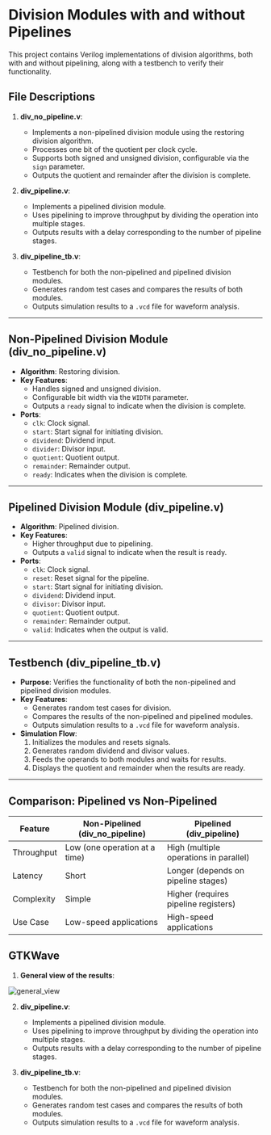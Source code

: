 # Division Modules with and without Pipelines

This project contains Verilog implementations of division algorithms, both with and without pipelining, along with a testbench to verify their functionality.

## File Descriptions

1. **div_no_pipeline.v**:

   - Implements a non-pipelined division module using the restoring division algorithm.
   - Processes one bit of the quotient per clock cycle.
   - Supports both signed and unsigned division, configurable via the `sign` parameter.
   - Outputs the quotient and remainder after the division is complete.

2. **div_pipeline.v**:

   - Implements a pipelined division module.
   - Uses pipelining to improve throughput by dividing the operation into multiple stages.
   - Outputs results with a delay corresponding to the number of pipeline stages.

3. **div_pipeline_tb.v**:
   - Testbench for both the non-pipelined and pipelined division modules.
   - Generates random test cases and compares the results of both modules.
   - Outputs simulation results to a `.vcd` file for waveform analysis.

---

## Non-Pipelined Division Module (div_no_pipeline.v)

- **Algorithm**: Restoring division.
- **Key Features**:
  - Handles signed and unsigned division.
  - Configurable bit width via the `WIDTH` parameter.
  - Outputs a `ready` signal to indicate when the division is complete.
- **Ports**:
  - `clk`: Clock signal.
  - `start`: Start signal for initiating division.
  - `dividend`: Dividend input.
  - `divider`: Divisor input.
  - `quotient`: Quotient output.
  - `remainder`: Remainder output.
  - `ready`: Indicates when the division is complete.

---

## Pipelined Division Module (div_pipeline.v)

- **Algorithm**: Pipelined division.
- **Key Features**:
  - Higher throughput due to pipelining.
  - Outputs a `valid` signal to indicate when the result is ready.
- **Ports**:
  - `clk`: Clock signal.
  - `reset`: Reset signal for the pipeline.
  - `start`: Start signal for initiating division.
  - `dividend`: Dividend input.
  - `divisor`: Divisor input.
  - `quotient`: Quotient output.
  - `remainder`: Remainder output.
  - `valid`: Indicates when the output is valid.

---

## Testbench (div_pipeline_tb.v)

- **Purpose**: Verifies the functionality of both the non-pipelined and pipelined division modules.
- **Key Features**:
  - Generates random test cases for division.
  - Compares the results of the non-pipelined and pipelined modules.
  - Outputs simulation results to a `.vcd` file for waveform analysis.
- **Simulation Flow**:
  1. Initializes the modules and resets signals.
  2. Generates random dividend and divisor values.
  3. Feeds the operands to both modules and waits for results.
  4. Displays the quotient and remainder when the results are ready.

---

## Comparison: Pipelined vs Non-Pipelined

| Feature    | Non-Pipelined (div_no_pipeline) | Pipelined (div_pipeline)               |
| ---------- | ------------------------------- | -------------------------------------- |
| Throughput | Low (one operation at a time)   | High (multiple operations in parallel) |
| Latency    | Short                           | Longer (depends on pipeline stages)    |
| Complexity | Simple                          | Higher (requires pipeline registers)   |
| Use Case   | Low-speed applications          | High-speed applications                |

## GTKWave

1. **General view of the results**:

![general_view]

[general_view]: https://github.com/SantiStormblessed/Division_Pipeline_Verilog/images/muestra_general.png "General view"

2. **div_pipeline.v**:

   - Implements a pipelined division module.
   - Uses pipelining to improve throughput by dividing the operation into multiple stages.
   - Outputs results with a delay corresponding to the number of pipeline stages.

3. **div_pipeline_tb.v**:
   - Testbench for both the non-pipelined and pipelined division modules.
   - Generates random test cases and compares the results of both modules.
   - Outputs simulation results to a `.vcd` file for waveform analysis.
